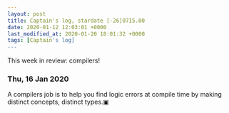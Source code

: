 ```yaml
---
layout: post
title: Captain's log, stardate [-26]0715.00
date: 2020-01-12 12:03:01 +0000
last_modified_at: 2020-01-20 18:01:32 +0000
tags: [Captain's log]
---
```


This week in review: compilers!

<!-- more -->

### Thu, 16 Jan 2020
A compilers job is to help you find logic errors at compile time by making
distinct concepts, distinct types.▣
